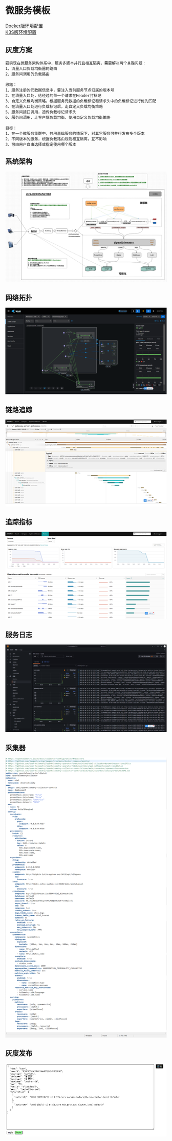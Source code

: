 # 微服务模板

<a href="README.docker.md" target="_blank"> Docker版环境配置 </a>  
<a href="README.k3s.md" target="_blank"> K3S版环境配置 </a>  

## 灰度方案
	要实现在微服务架构体系中，服务多版本并行且相互隔离，需要解决两个关键问题：
	1、流量入口负载均衡器的路由
	2、服务间调用的负载路由
	
	思路：
	1、服务注册的元数据信息中，要注入当前服务节点归属的版本号
	2、在流量入口处，给经过的每一个请求在Header打标记
	3、自定义负载均衡策略，根据服务元数据的负载标记和请求头中的负载标记进行优先匹配
	4、在流量入口处进行负载标记后，走自定义负载均衡策略
	5、服务间接口调用，透传负载标记请求头
	6、服务间调用，走客户端负载均衡，使用自定义负载均衡策略
		
	目标：
	1、在一个微服务集群中，共用基础服务的情况下，对其它服务可并行发布多个版本
	2、不同版本的服务，根据负载路由规则相互隔离，互不影响
	3、可由用户自由选择或指定使用哪个版本

## 系统架构
![系统架构](repo/images/SystemArchitecture.png "系统架构")

## 网络拓扑
![网络拓扑](repo/images/NetworkTopology.png "网络拓扑")

## 链路追踪
![链路追踪](repo/images/LinkTracking.png "链路追踪")

## 追踪指标
![追踪指标](repo/images/TrackingIndicators.png "追踪指标")

## 服务日志
![服务日志](repo/images/logs.png "服务日志")

## 采集器
![采集器](repo/images/otel-collector.png "采集器")

## 灰度发布
![灰度发布](repo/images/rebBlue.png "灰度发布")
